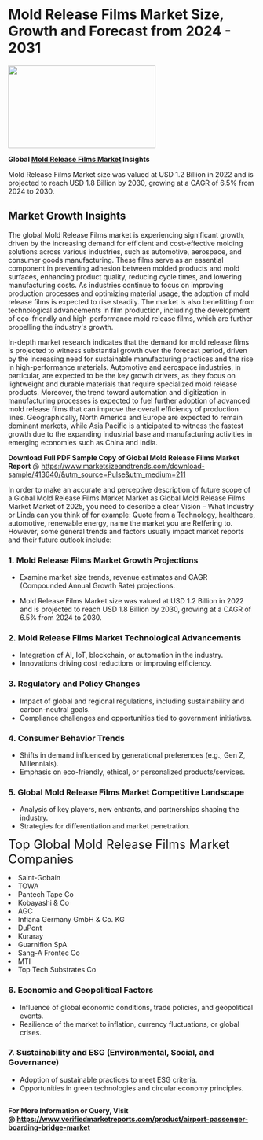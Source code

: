 <H1>Mold Release Films Market Size, Growth and Forecast from 2024 - 2031</H1><img class="aligncenter size-medium wp-image-584254" src="https://thirdeyenews.in/wp-content/uploads/2024/09/Global-Market-Research-300x168.jpeg" alt="" width="300" height="168" /><p><strong>Global&nbsp;<a href="https://www.marketsizeandtrends.com/download-sample/413640/&amp;utm_source=Pulse&amp;utm_medium=211">Mold Release Films Market</a> Insights</strong></p><p>Mold Release Films Market size was valued at USD 1.2 Billion in 2022 and is projected to reach USD 1.8 Billion by 2030, growing at a CAGR of 6.5% from 2024 to 2030.</p><p><h2>Market Growth Insights</h2> <p>The global Mold Release Films market is experiencing significant growth, driven by the increasing demand for efficient and cost-effective molding solutions across various industries, such as automotive, aerospace, and consumer goods manufacturing. These films serve as an essential component in preventing adhesion between molded products and mold surfaces, enhancing product quality, reducing cycle times, and lowering manufacturing costs. As industries continue to focus on improving production processes and optimizing material usage, the adoption of mold release films is expected to rise steadily. The market is also benefitting from technological advancements in film production, including the development of eco-friendly and high-performance mold release films, which are further propelling the industry's growth. </p> <p>In-depth market research indicates that the demand for mold release films is projected to witness substantial growth over the forecast period, driven by the increasing need for sustainable manufacturing practices and the rise in high-performance materials. Automotive and aerospace industries, in particular, are expected to be the key growth drivers, as they focus on lightweight and durable materials that require specialized mold release products. Moreover, the trend toward automation and digitization in manufacturing processes is expected to fuel further adoption of advanced mold release films that can improve the overall efficiency of production lines. Geographically, North America and Europe are expected to remain dominant markets, while Asia Pacific is anticipated to witness the fastest growth due to the expanding industrial base and manufacturing activities in emerging economies such as China and India. </p><p><span class=""><strong>Download Full PDF Sample Copy of Global Mold Release Films Market Report</strong> @ <a href="https://www.marketsizeandtrends.com/download-sample/413640/&amp;utm_source=Pulse&amp;utm_medium=211" target="_blank">https://www.marketsizeandtrends.com/download-sample/413640/&amp;utm_source=Pulse&amp;utm_medium=211</a></span></p><p>In order to make an accurate and perceptive description of future scope of a Global&nbsp;Mold Release Films Market Market as Global&nbsp;Mold Release Films Market Market of 2025, you need to describe a clear Vision &ndash; What Industry or Linda can you think of for example: Quote from a Technology, healthcare, automotive, renewable energy, name the market you are Reffering to. However, some general trends and factors usually impact market reports and their future outlook include:</p><h3>1.&nbsp;<strong>Mold Release Films Market Growth Projections</strong></h3><ul><li>Examine market size trends, revenue estimates and CAGR (Compounded Annual Growth Rate) projections.</li><li><p>Mold Release Films Market size was valued at USD 1.2 Billion in 2022 and is projected to reach USD 1.8 Billion by 2030, growing at a CAGR of 6.5% from 2024 to 2030.</p></li></ul><h3>2.&nbsp;<strong>Mold Release Films Market Technological Advancements</strong></h3><ul><li>Integration of AI, IoT, blockchain, or automation in the industry.</li><li>Innovations driving cost reductions or improving efficiency.</li></ul><h3>3.&nbsp;<strong>Regulatory and Policy Changes</strong></h3><ul><li>Impact of global and regional regulations, including sustainability and carbon-neutral goals.</li><li>Compliance challenges and opportunities tied to government initiatives.</li></ul><h3>4.&nbsp;<strong>Consumer Behavior Trends</strong></h3><ul><li>Shifts in demand influenced by generational preferences (e.g., Gen Z, Millennials).</li><li>Emphasis on eco-friendly, ethical, or personalized products/services.</li></ul><h3>5.&nbsp;<strong>Global Mold Release Films Market Competitive Landscape</strong></h3><ul><li>Analysis of key players, new entrants, and partnerships shaping the industry.</li><li>Strategies for differentiation and market penetration.</li></ul><p data-pm-slice="1 1 []"><span style="color: inherit; font-family: inherit; font-size: 25px;">Top Global Mold Release Films Market Companies</span></p><div class="" data-test-id=""><p><li>Saint-Gobain</li><li> TOWA</li><li> Pantech Tape Co</li><li> Kobayashi & Co</li><li> AGC</li><li> Infiana Germany GmbH & Co. KG</li><li> DuPont</li><li> Kuraray</li><li> Guarniflon SpA</li><li> Sang-A Frontec Co</li><li> MTI</li><li> Top Tech Substrates Co</li></p></div><h3>6.&nbsp;<strong>Economic and Geopolitical Factors</strong></h3><ul><li>Influence of global economic conditions, trade policies, and geopolitical events.</li><li>Resilience of the market to inflation, currency fluctuations, or global crises.</li></ul><h3>7.&nbsp;<strong>Sustainability and ESG (Environmental, Social, and Governance)</strong></h3><ul><li>Adoption of sustainable practices to meet ESG criteria.</li><li>Opportunities in green technologies and circular economy principles.</li></ul><h2><strong style="font-size: 14px;">For More Information or Query, Visit @&nbsp;</strong><a style="background-color: #ffffff; font-size: 14px;" href="https://www.marketsizeandtrends.com/report/mold-release-films-market/" target="_blank">https://www.verifiedmarketreports.com/product/airport-passenger-boarding-bridge-market</a></h2>
